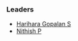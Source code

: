 ### Leaders
* [Harihara Gopalan S](mailto:harihara.gopalans@owasp.org)
* [Nithish P](mailto:nithish.p@owasp.org)
